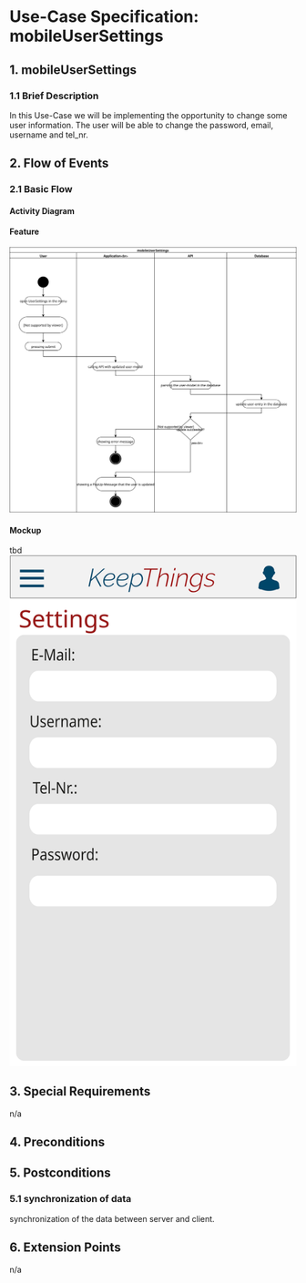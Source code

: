 # Use-Case Specification: mobileUserSettings


## 1. mobileUserSettings

### 1.1 Brief Description
In this Use-Case we will be implementing the opportunity to change some user information. The user will be able to change the password, email, username and tel_nr. 

## 2. Flow of Events

### 2.1 Basic Flow

#### Activity Diagram

#### Feature
![Alt-Text](mobileUserSettings.svg)
#### Mockup
tbd
![Alt-Text](mobileUserSettingsMockup.svg)
## 3. Special Requirements

n/a

## 4. Preconditions

## 5. Postconditions

### 5.1 synchronization of data
synchronization of the data between server and client.


## 6. Extension Points
n/a 

